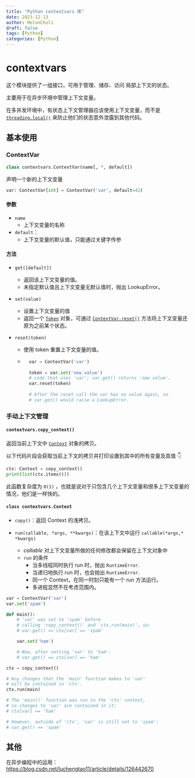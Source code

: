 ```yaml
---
title: "Python contextvars 库"
date: 2023-12-13
author: MelonCholi
draft: false
tags: [Python]
categories: [Python]
---
```


# contextvars

这个模块提供了一组接口，可用于管理、储存、访问 局部上下文的状态。

主要用于在异步环境中管理上下文变量。

在多并发环境中，有状态上下文管理器应该使用上下文变量，而不是 [`threading.local()`](https://docs.python.org/zh-cn/3/library/threading.html#threading.local) 来防止他们的状态意外泄露到其他代码。

## 基本使用

### ContextVar

```py
class contextvars.ContextVar(name[, *, default])
```

声明一个新的上下文变量

```py
var: ContextVar[int] = ContextVar('var', default=42)
```

#### 参数

- `name`
    - 上下文变量的名称
- `default`：
    - 上下文变量的默认值，只能通过关键字传参

#### 方法

- `get([default])`

    - 返回该上下文变量的值。
    - 未指定默认值且上下文变量无默认值时，抛出 LookupError。

- `set(value)`

    - 设置上下文变量的值
    - 返回一个 [`Token`](https://docs.python.org/zh-cn/3/library/contextvars.html#contextvars.Token) 对象，可通过 [`ContextVar.reset()`](https://docs.python.org/zh-cn/3/library/contextvars.html#contextvars.ContextVar.reset) 方法将上下文变量还原为之前某个状态。

- `reset(token)`

    - 使用 token 重置上下文变量的值。

    - ```py
        var = ContextVar('var')
        
        token = var.set('new value')
        # code that uses 'var'; var.get() returns 'new value'.
        var.reset(token)
        
        # After the reset call the var has no value again, so
        # var.get() would raise a LookupError.
        ```

### 手动上下文管理

#### `contextvars.copy_context()`

返回当前上下文中 [`Context`](https://docs.python.org/zh-cn/3/library/contextvars.html#contextvars.Context) 对象的拷贝。

以下代码片段会获取当前上下文的拷贝并打印设置到其中的所有变量及其值 👇

```py
ctx: Context = copy_context()
print(list(ctx.items()))
```

此函数复杂度为 `O(1)` ，也就是说对于只包含几个上下文变量和很多上下文变量的情况，他们是一样快的。

#### `class contextvars.Context`

- `copy()`：返回 Context 的浅拷贝。

- `run(callable, *args, **kwargs)`：在该上下文中运行 `callable(*args,* *kwargs)`
    - *callable* 对上下文变量所做的任何修改都会保留在上下文对象中
    - `run` 的条件
        - 当多线程同时执行 run 时，抛出 `RuntimeError`.
        - 当递归地执行 run 时，也会抛出 `RuntimeError`.
        - 同一个 Context，在同一时刻只能有一个 run 方法运行。
        - 多进程显然不在考虑范围内。

```python
var = ContextVar('var')
var.set('spam')

def main():
    # 'var' was set to 'spam' before
    # calling 'copy_context()' and 'ctx.run(main)', so:
    # var.get() == ctx[var] == 'spam'

    var.set('ham')

    # Now, after setting 'var' to 'ham':
    # var.get() == ctx[var] == 'ham'

ctx = copy_context()

# Any changes that the 'main' function makes to 'var'
# will be contained in 'ctx'.
ctx.run(main)

# The 'main()' function was run in the 'ctx' context,
# so changes to 'var' are contained in it:
# ctx[var] == 'ham'

# However, outside of 'ctx', 'var' is still set to 'spam':
# var.get() == 'spam'
```

## 其他

在异步编程中的运用：https://blog.csdn.net/luchengtao11/article/details/126442670